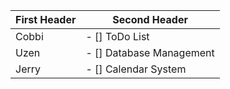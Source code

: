 First Header | Second Header
------------ | -------------
Cobbi | - [] ToDo List
Uzen | - [] Database Management
Jerry | -  [] Calendar System
